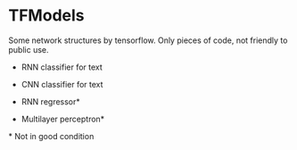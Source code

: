 # TFModels

Some network structures by tensorflow. Only pieces of code, not friendly to public use.

- RNN classifier for text

- CNN classifier for text

- RNN regressor\*

- Multilayer perceptron\*



\* Not in good condition
